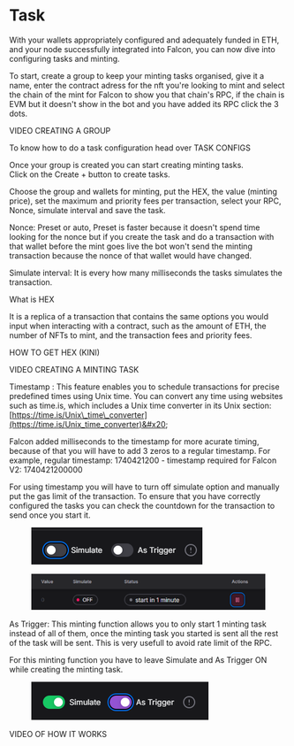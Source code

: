 # Task

With your wallets appropriately configured and adequately funded in ETH, and your node successfully integrated into Falcon, you can now dive into configuring tasks and minting.

To start, create a group to keep your minting tasks organised, give it a name, enter the contract adress for the nft you're looking to mint and select the chain of the mint for Falcon to show you that chain's RPC, if the chain is EVM but it doesn't show in the bot and you have added its RPC click the 3 dots.

VIDEO CREATING A GROUP

To know how to do a task configuration head over TASK CONFIGS

Once your group is created you can start creating minting tasks. \
Click on the Create + button to create tasks.

Choose the group and wallets for minting, put the HEX, the value (minting price), set the maximum and priority fees per transaction, select your RPC, Nonce, simulate interval and save the task.

Nonce: Preset or auto, Preset is faster because it doesn't spend time looking for the nonce but if you create the task and do a transaction with that wallet before the mint goes live the bot won't send the minting transaction because the nonce of that wallet would have changed.

Simulate interval: It is every how many milliseconds the tasks simulates the transaction.

What is HEX

It is a replica of a transaction that contains the same options you would input when interacting with a contract, such as the amount of ETH, the number of NFTs to mint, and the transaction fees and priority fees.

HOW TO GET HEX (KINI)

VIDEO CREATING A MINTING TASK

Timestamp : This feature enables you to schedule transactions for precise predefined times using Unix time. You can convert any time using websites such as time.is, which includes a Unix time converter in its Unix section: [https://time.is/Unix\_time\_converter](https://time.is/Unix_time_converter)&#x20;

Falcon added milliseconds to the timestamp for more acurate timing, because of that you will have to add 3 zeros to a regular timestamp. For example, regular timestamp: 1740421200 - timestamp required for Falcon V2: 1740421200000&#x20;

For using timestamp you will have to turn off simulate option and manually put the gas limit of the transaction. To ensure that you have correctly configured the tasks you can check the countdown for the transaction to send once you start it.

<figure><img src=".gitbook/assets/image (13).png" alt=""><figcaption></figcaption></figure>

<figure><img src=".gitbook/assets/image (12).png" alt=""><figcaption></figcaption></figure>

As Trigger: This minting function allows you to only start 1 minting task instead of all of them, once the minting task you started is sent all the rest of the task will be sent. This is very usefull to avoid rate limit of the RPC.

For this minting function you have to leave Simulate and As Trigger ON while creating the minting task.

<figure><img src=".gitbook/assets/image (14).png" alt=""><figcaption></figcaption></figure>

VIDEO OF HOW IT WORKS
